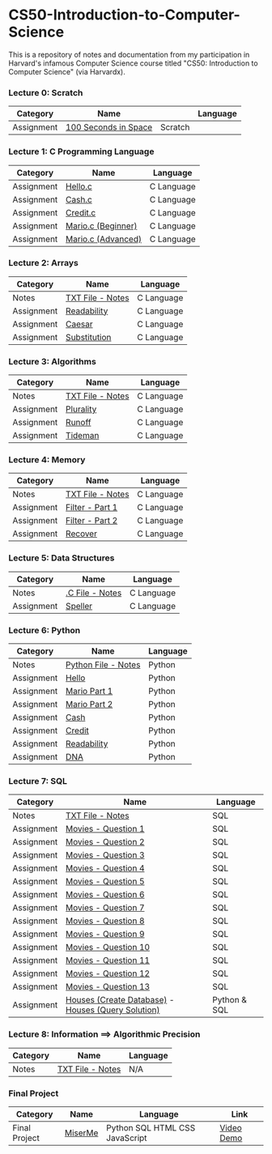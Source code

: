 # CS50-Introduction-to-Computer-Science

This is a repository of notes and documentation from my participation in Harvard's infamous Computer Science course titled "CS50: Introduction to Computer Science" (via Harvardx).

### Lecture 0: Scratch

| Category   | Name                                                                |         | Language |
| ---------- | ------------------------------------------------------------------- | ------- | -------- |
| Assignment | [100 Seconds in Space](https://scratch.mit.edu/projects/400619243/) | Scratch |

### Lecture 1: C Programming Language

| Category   | Name                                                                                                              | Language   |
| ---------- | ----------------------------------------------------------------------------------------------------------------- | ---------- |
| Assignment | [Hello.c](https://github.com/kroos783/-CS50-Introduction-to-Computer-Science/tree/master/pset1/hello)             | C Language |
| Assignment | [Cash.c](https://github.com/kroos783/-CS50-Introduction-to-Computer-Science/tree/master/pset1/cash)               | C Language |
| Assignment | [Credit.c](https://github.com/kroos783/-CS50-Introduction-to-Computer-Science/tree/master/pset1/credit)           | C Language |
| Assignment | [Mario.c (Beginner)](https://github.com/kroos783/-CS50-Introduction-to-Computer-Science/tree/master/pset1/mario)  | C Language |
| Assignment | [Mario.c (Advanced)](https://github.com/kroos783/-CS50-Introduction-to-Computer-Science/tree/master/pset1/mario2) | C Language |

### Lecture 2: Arrays

| Category   | Name                                                                                                                                    | Language   |
| ---------- | --------------------------------------------------------------------------------------------------------------------------------------- | ---------- |
| Notes      | [TXT File - Notes](https://github.com/kroos783/-CS50-Introduction-to-Computer-Science/tree/master/lecture_2/notes/lecture_2_shorts.txt) | C Language |
| Assignment | [Readability](https://github.com/kroos783/-CS50-Introduction-to-Computer-Science/tree/master/lecture_2/readability/readability.c)       | C Language |
| Assignment | [Caesar](https://github.com/kroos783/-CS50-Introduction-to-Computer-Science/tree/master/lecture_2/caesar/caesar.c)                      | C Language |
| Assignment | [Substitution](https://github.com/kroos783/-CS50-Introduction-to-Computer-Science/tree/master/lecture_2/substitution/substitution.c)    | C Language |

### Lecture 3: Algorithms

| Category   | Name                                                                                                                             | Language   |
| ---------- | -------------------------------------------------------------------------------------------------------------------------------- | ---------- |
| Notes      | [TXT File - Notes](https://github.com/kroos783/-CS50-Introduction-to-Computer-Science/tree/master/lecture_3/notes/lecture_3.txt) | C Language |
| Assignment | [Plurality](https://github.com/kroos783/-CS50-Introduction-to-Computer-Science/tree/master/lecture_3/plurality/plurality.c)      | C Language |
| Assignment | [Runoff](https://github.com/kroos783/-CS50-Introduction-to-Computer-Science/tree/master/lecture_3/runoff/runoff.c)               | C Language |
| Assignment | [Tideman](https://github.com/kroos783/-CS50-Introduction-to-Computer-Science/tree/master/lecture_3/tideman/tideman.c)            | C Language |

### Lecture 4: Memory

| Category   | Name                                                                                                                                | Language   |
| ---------- | ----------------------------------------------------------------------------------------------------------------------------------- | ---------- |
| Notes      | [TXT File - Notes](https://github.com/kroos783/-CS50-Introduction-to-Computer-Science/tree/master/lecture_4/notes/lecture_4.txt)    | C Language |
| Assignment | [Filter - Part 1](https://github.com/kroos783/-CS50-Introduction-to-Computer-Science/tree/master/lecture_4/filter_part_1/helpers.c) | C Language |
| Assignment | [Filter - Part 2](https://github.com/kroos783/-CS50-Introduction-to-Computer-Science/tree/master/lecture_4/filter_part_2/helpers.c) | C Language |
| Assignment | [Recover](https://github.com/kroos783/-CS50-Introduction-to-Computer-Science/tree/master/lecture_4/recover/recover.c)               | C Language |

### Lecture 5: Data Structures

| Category   | Name                                                                                                                          | Language   |
| ---------- | ----------------------------------------------------------------------------------------------------------------------------- | ---------- |
| Notes      | [.C File - Notes](https://github.com/kroos783/-CS50-Introduction-to-Computer-Science/tree/master/lecture_5/notes/lecture_5.c) | C Language |
| Assignment | [Speller](https://github.com/kroos783/-CS50-Introduction-to-Computer-Science/tree/master/lecture_5/speller/dictionary.c)      | C Language |

### Lecture 6: Python

| Category   | Name                                                                                                                               | Language |
| ---------- | ---------------------------------------------------------------------------------------------------------------------------------- | -------- |
| Notes      | [Python File - Notes](https://github.com/kroos783/-CS50-Introduction-to-Computer-Science/tree/master/lecture_6/notes/lecture_6.py) | Python   |
| Assignment | [Hello](https://github.com/kroos783/-CS50-Introduction-to-Computer-Science/tree/master/lecture_6/hello/hello.py)                   | Python   |
| Assignment | [Mario Part 1](https://github.com/kroos783/-CS50-Introduction-to-Computer-Science/tree/master/lecture_6/mario1/mario.py)           | Python   |
| Assignment | [Mario Part 2](https://github.com/kroos783/-CS50-Introduction-to-Computer-Science/tree/master/lecture_6/mario2/mario.py)           | Python   |
| Assignment | [Cash](https://github.com/kroos783/-CS50-Introduction-to-Computer-Science/tree/master/lecture_6/cash/cash.py)                      | Python   |
| Assignment | [Credit](https://github.com/kroos783/-CS50-Introduction-to-Computer-Science/tree/master/lecture_6/credit/credit.py)                | Python   |
| Assignment | [Readability](https://github.com/kroos783/-CS50-Introduction-to-Computer-Science/tree/master/lecture_6/readability/readability.py) | Python   |
| Assignment | [DNA](https://github.com/kroos783/-CS50-Introduction-to-Computer-Science/tree/master/lecture_6/dna/dna.py)                         | Python   |

### Lecture 7: SQL

| Category   | Name                                                                                                                                                                                                                                                                         | Language     |
| ---------- | ---------------------------------------------------------------------------------------------------------------------------------------------------------------------------------------------------------------------------------------------------------------------------- | ------------ |
| Notes      | [TXT File - Notes](https://github.com/kroos783/-CS50-Introduction-to-Computer-Science/tree/master/lecture_7/notes/lecture_7.txt)                                                                                                                                             | SQL          |
| Assignment | [Movies - Question 1](https://github.com/kroos783/-CS50-Introduction-to-Computer-Science/tree/master/lecture_7/movies/1.sql)                                                                                                                                                 | SQL          |
| Assignment | [Movies - Question 2](https://github.com/kroos783/-CS50-Introduction-to-Computer-Science/tree/master/lecture_7/movies/2.sql)                                                                                                                                                 | SQL          |
| Assignment | [Movies - Question 3](https://github.com/kroos783/-CS50-Introduction-to-Computer-Science/tree/master/lecture_7/movies/3.sql)                                                                                                                                                 | SQL          |
| Assignment | [Movies - Question 4](https://github.com/kroos783/-CS50-Introduction-to-Computer-Science/tree/master/lecture_7/movies/4.sql)                                                                                                                                                 | SQL          |
| Assignment | [Movies - Question 5](https://github.com/kroos783/-CS50-Introduction-to-Computer-Science/tree/master/lecture_7/movies/5.sql)                                                                                                                                                 | SQL          |
| Assignment | [Movies - Question 6](https://github.com/kroos783/-CS50-Introduction-to-Computer-Science/tree/master/lecture_7/movies/6.sql)                                                                                                                                                 | SQL          |
| Assignment | [Movies - Question 7](https://github.com/kroos783/-CS50-Introduction-to-Computer-Science/tree/master/lecture_7/movies/7.sql)                                                                                                                                                 | SQL          |
| Assignment | [Movies - Question 8](https://github.com/kroos783/-CS50-Introduction-to-Computer-Science/tree/master/lecture_7/movies/8.sql)                                                                                                                                                 | SQL          |
| Assignment | [Movies - Question 9](https://github.com/kroos783/-CS50-Introduction-to-Computer-Science/tree/master/lecture_7/movies/9.sql)                                                                                                                                                 | SQL          |
| Assignment | [Movies - Question 10](https://github.com/kroos783/-CS50-Introduction-to-Computer-Science/tree/master/lecture_7/movies/10.sql)                                                                                                                                               | SQL          |
| Assignment | [Movies - Question 11](https://github.com/kroos783/-CS50-Introduction-to-Computer-Science/tree/master/lecture_7/movies/11.sql)                                                                                                                                               | SQL          |
| Assignment | [Movies - Question 12](https://github.com/kroos783/-CS50-Introduction-to-Computer-Science/tree/master/lecture_7/movies/12.sql)                                                                                                                                               | SQL          |
| Assignment | [Movies - Question 13](https://github.com/kroos783/-CS50-Introduction-to-Computer-Science/tree/master/lecture_7/movies/13.sql)                                                                                                                                               | SQL          |
| Assignment | [Houses (Create Database)](https://github.com/kroos783/-CS50-Introduction-to-Computer-Science/tree/master/lecture_7/houses/import.py) - [Houses (Query Solution)](https://github.com/kroos783/-CS50-Introduction-to-Computer-Science/tree/master/lecture_7/houses/roster.py) | Python & SQL |

### Lecture 8: Information ==> Algorithmic Precision

| Category | Name                                                                                                                       | Language |
| -------- | -------------------------------------------------------------------------------------------------------------------------- | -------- |
| Notes    | [TXT File - Notes](https://github.com/kroos783/-CS50-Introduction-to-Computer-Science/tree/master/lecture_8/lecture_8.txt) | N/A      |

### Final Project

| Category      | Name                                           | Language                       | Link                                       |
| ------------- | ---------------------------------------------- | ------------------------------ | ------------------------------------------ |
| Final Project | [MiserMe](https://github.com/kroos783/MiserMe) | Python SQL HTML CSS JavaScript | [Video Demo](https://youtu.be/0HwxuUpiMC0) |
